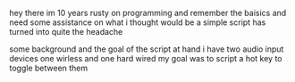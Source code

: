 hey there im 10 years rusty on programming and remember the baisics and need some assistance on what i thought would be a simple script has turned into quite the headache

some background and the goal of the script at hand
i have two audio input devices one wirless and one hard wired
my goal was to script a hot key to toggle between them
